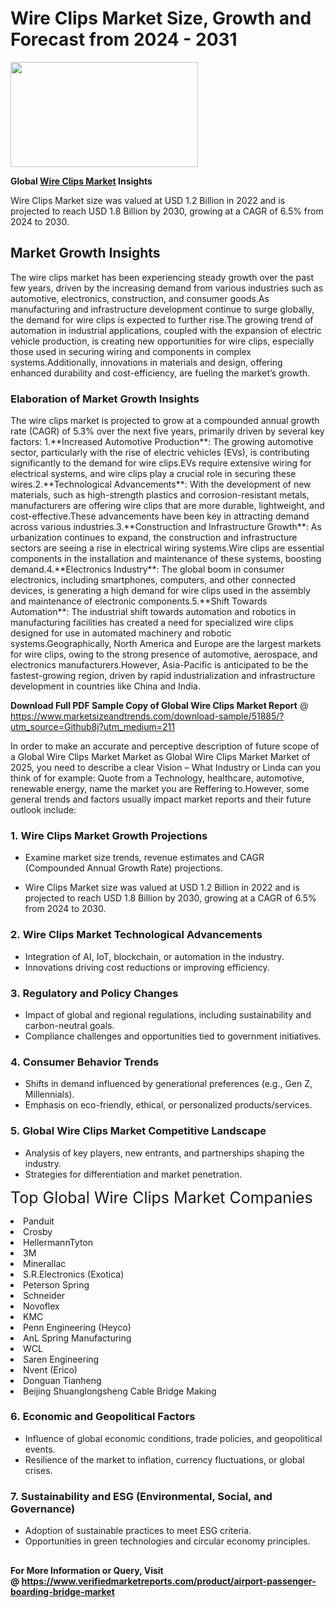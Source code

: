 <H1>Wire Clips Market Size, Growth and Forecast from 2024 - 2031</H1><img class="aligncenter size-medium wp-image-584254" src="https://thirdeyenews.in/wp-content/uploads/2024/09/Global-Market-Research-300x168.jpeg" alt="" width="300" height="168" /><p><strong>Global&nbsp;<a href="https://www.marketsizeandtrends.com/download-sample/51885/?utm_source=Github8j?utm_medium=211">Wire Clips Market</a> Insights</strong></p><p>Wire Clips Market size was valued at USD 1.2 Billion in 2022 and is projected to reach USD 1.8 Billion by 2030, growing at a CAGR of 6.5% from 2024 to 2030.</p><p><h2>Market Growth Insights</h2> The wire clips market has been experiencing steady growth over the past few years, driven by the increasing demand from various industries such as automotive, electronics, construction, and consumer goods.As manufacturing and infrastructure development continue to surge globally, the demand for wire clips is expected to further rise.The growing trend of automation in industrial applications, coupled with the expansion of electric vehicle production, is creating new opportunities for wire clips, especially those used in securing wiring and components in complex systems.Additionally, innovations in materials and design, offering enhanced durability and cost-efficiency, are fueling the market’s growth. <h3>Elaboration of Market Growth Insights</h3> The wire clips market is projected to grow at a compounded annual growth rate (CAGR) of 5.3% over the next five years, primarily driven by several key factors: 1.**Increased Automotive Production**: The growing automotive sector, particularly with the rise of electric vehicles (EVs), is contributing significantly to the demand for wire clips.EVs require extensive wiring for electrical systems, and wire clips play a crucial role in securing these wires.2.**Technological Advancements**: With the development of new materials, such as high-strength plastics and corrosion-resistant metals, manufacturers are offering wire clips that are more durable, lightweight, and cost-effective.These advancements have been key in attracting demand across various industries.3.**Construction and Infrastructure Growth**: As urbanization continues to expand, the construction and infrastructure sectors are seeing a rise in electrical wiring systems.Wire clips are essential components in the installation and maintenance of these systems, boosting demand.4.**Electronics Industry**: The global boom in consumer electronics, including smartphones, computers, and other connected devices, is generating a high demand for wire clips used in the assembly and maintenance of electronic components.5.**Shift Towards Automation**: The industrial shift towards automation and robotics in manufacturing facilities has created a need for specialized wire clips designed for use in automated machinery and robotic systems.Geographically, North America and Europe are the largest markets for wire clips, owing to the strong presence of automotive, aerospace, and electronics manufacturers.However, Asia-Pacific is anticipated to be the fastest-growing region, driven by rapid industrialization and infrastructure development in countries like China and India.</p><p><span class=""><strong>Download Full PDF Sample Copy of Global Wire Clips Market Report</strong> @ <a href="https://www.marketsizeandtrends.com/download-sample/51885/?utm_source=Github8j?utm_medium=211" target="_blank">https://www.marketsizeandtrends.com/download-sample/51885/?utm_source=Github8j?utm_medium=211</a></span></p><p>In order to make an accurate and perceptive description of future scope of a Global&nbsp;Wire Clips Market Market as Global&nbsp;Wire Clips Market Market of 2025, you need to describe a clear Vision &ndash; What Industry or Linda can you think of for example: Quote from a Technology, healthcare, automotive, renewable energy, name the market you are Reffering to.However, some general trends and factors usually impact market reports and their future outlook include:</p><h3>1.&nbsp;<strong>Wire Clips Market Growth Projections</strong></h3><ul><li>Examine market size trends, revenue estimates and CAGR (Compounded Annual Growth Rate) projections.</li><li><p>Wire Clips Market size was valued at USD 1.2 Billion in 2022 and is projected to reach USD 1.8 Billion by 2030, growing at a CAGR of 6.5% from 2024 to 2030.</p></li></ul><h3>2.&nbsp;<strong>Wire Clips Market Technological Advancements</strong></h3><ul><li>Integration of AI, IoT, blockchain, or automation in the industry.</li><li>Innovations driving cost reductions or improving efficiency.</li></ul><h3>3.&nbsp;<strong>Regulatory and Policy Changes</strong></h3><ul><li>Impact of global and regional regulations, including sustainability and carbon-neutral goals.</li><li>Compliance challenges and opportunities tied to government initiatives.</li></ul><h3>4.&nbsp;<strong>Consumer Behavior Trends</strong></h3><ul><li>Shifts in demand influenced by generational preferences (e.g., Gen Z, Millennials).</li><li>Emphasis on eco-friendly, ethical, or personalized products/services.</li></ul><h3>5.&nbsp;<strong>Global Wire Clips Market Competitive Landscape</strong></h3><ul><li>Analysis of key players, new entrants, and partnerships shaping the industry.</li><li>Strategies for differentiation and market penetration.</li></ul><p data-pm-slice="1 1 []"><span style="color: inherit; font-family: inherit; font-size: 25px;">Top Global Wire Clips Market Companies</span></p><div class="" data-test-id=""><p><li>Panduit</li><li> Crosby</li><li> HellermannTyton</li><li> 3M</li><li> Minerallac</li><li> S.R.Electronics (Exotica)</li><li> Peterson Spring</li><li> Schneider</li><li> Novoflex</li><li> KMC</li><li> Penn Engineering (Heyco)</li><li> AnL Spring Manufacturing</li><li> WCL</li><li> Saren Engineering</li><li> Nvent (Erico)</li><li> Donguan Tianheng</li><li> Beijing Shuanglongsheng Cable Bridge Making</li></p></div><h3>6.&nbsp;<strong>Economic and Geopolitical Factors</strong></h3><ul><li>Influence of global economic conditions, trade policies, and geopolitical events.</li><li>Resilience of the market to inflation, currency fluctuations, or global crises.</li></ul><h3>7.&nbsp;<strong>Sustainability and ESG (Environmental, Social, and Governance)</strong></h3><ul><li>Adoption of sustainable practices to meet ESG criteria.</li><li>Opportunities in green technologies and circular economy principles.</li></ul><h2><strong style="font-size: 14px;">For More Information or Query, Visit @&nbsp;</strong><a style="background-color: #ffffff; font-size: 14px;" href="https://www.marketsizeandtrends.com/report/wire-clips-market/" target="_blank">https://www.verifiedmarketreports.com/product/airport-passenger-boarding-bridge-market</a></h2>